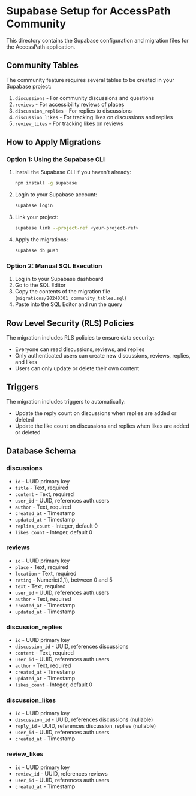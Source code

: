 # Supabase Setup for AccessPath Community

This directory contains the Supabase configuration and migration files for the AccessPath application.

## Community Tables

The community feature requires several tables to be created in your Supabase project:

1. `discussions` - For community discussions and questions
2. `reviews` - For accessibility reviews of places
3. `discussion_replies` - For replies to discussions
4. `discussion_likes` - For tracking likes on discussions and replies
5. `review_likes` - For tracking likes on reviews

## How to Apply Migrations

### Option 1: Using the Supabase CLI

1. Install the Supabase CLI if you haven't already:
   ```bash
   npm install -g supabase
   ```

2. Login to your Supabase account:
   ```bash
   supabase login
   ```

3. Link your project:
   ```bash
   supabase link --project-ref <your-project-ref>
   ```

4. Apply the migrations:
   ```bash
   supabase db push
   ```

### Option 2: Manual SQL Execution

1. Log in to your Supabase dashboard
2. Go to the SQL Editor
3. Copy the contents of the migration file (`migrations/20240301_community_tables.sql`)
4. Paste into the SQL Editor and run the query

## Row Level Security (RLS) Policies

The migration includes RLS policies to ensure data security:

- Everyone can read discussions, reviews, and replies
- Only authenticated users can create new discussions, reviews, replies, and likes
- Users can only update or delete their own content

## Triggers

The migration includes triggers to automatically:

- Update the reply count on discussions when replies are added or deleted
- Update the like count on discussions and replies when likes are added or deleted

## Database Schema

### discussions
- `id` - UUID primary key
- `title` - Text, required
- `content` - Text, required
- `user_id` - UUID, references auth.users
- `author` - Text, required
- `created_at` - Timestamp
- `updated_at` - Timestamp
- `replies_count` - Integer, default 0
- `likes_count` - Integer, default 0

### reviews
- `id` - UUID primary key
- `place` - Text, required
- `location` - Text, required
- `rating` - Numeric(2,1), between 0 and 5
- `text` - Text, required
- `user_id` - UUID, references auth.users
- `author` - Text, required
- `created_at` - Timestamp
- `updated_at` - Timestamp

### discussion_replies
- `id` - UUID primary key
- `discussion_id` - UUID, references discussions
- `content` - Text, required
- `user_id` - UUID, references auth.users
- `author` - Text, required
- `created_at` - Timestamp
- `updated_at` - Timestamp
- `likes_count` - Integer, default 0

### discussion_likes
- `id` - UUID primary key
- `discussion_id` - UUID, references discussions (nullable)
- `reply_id` - UUID, references discussion_replies (nullable)
- `user_id` - UUID, references auth.users
- `created_at` - Timestamp

### review_likes
- `id` - UUID primary key
- `review_id` - UUID, references reviews
- `user_id` - UUID, references auth.users
- `created_at` - Timestamp 